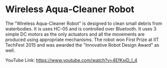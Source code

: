 # Wireless Aqua-Cleaner Robot
The "Wireless Aqua-Cleaner Robot" is designed to clean small debris from waterbodies. It is uses HC-05 and is controlled over Bluetooth. It uses 3 simple DC motors as the only actuators and all the movements are produced using appropriate mechanisms. The robot won First Prize at IIT TechFest 2015 and was awarded the "Innovative Robot Design Award" as well.

YouTube Link: https://www.youtube.com/watch?v=4EfKsjD_I_4
